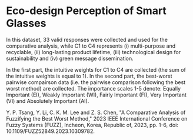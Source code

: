 # Eco-design Perception of Smart Glasses

In this dataset, 33 valid responses were collected and used for the comparative analysis, while C1 to C4 represents (i) multi-purpose and recyclable, (ii) long-lasting product lifetime, (iii) technological design for sustainability and (iv) green message dissemination.

In the first part, the intuitive weights for C1 to C4 are collected (the sum of the intuitive weights is equal to 1). In the second part, the best-worst pairwise compairson data (i.e. the pairwise comparison following the best worst method) are collected. The importance scales 1-5 denote: Equally Important (EI), Weakly Important (WI), Fairly Important (FI), Very Important (VI) and Absolutely Important (AI).


Y. P. Tsang, Y. Li, C. K. M. Lee and Z. S. Chen, "A Comparative Analysis of Fuzzifying the Best Worst Method," 2023 IEEE International Conference on Fuzzy Systems (FUZZ), Incheon, Korea, Republic of, 2023, pp. 1-6, doi: 10.1109/FUZZ52849.2023.10309782.
